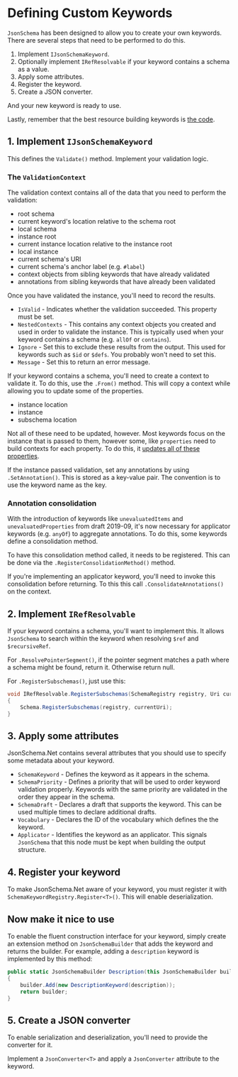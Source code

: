 # Defining Custom Keywords

`JsonSchema` has been designed to allow you to create your own keywords.  There are several steps that need to be performed to do this.

1. Implement `IJsonSchemaKeyword`.
1. Optionally implement `IRefResolvable` if your keyword contains a schema as a value.
1. Apply some attributes.
1. Register the keyword.
1. Create a JSON converter.

And your new keyword is ready to use.

Lastly, remember that the best resource building keywords is [the code](https://github.com/gregsdennis/json-everything/tree/master/JsonSchema).

## 1. Implement `IJsonSchemaKeyword`

This defines the `Validate()` method.  Implement your validation logic.

### The `ValidationContext`

The validation context contains all of the data that you need to perform the validation:

- root schema
- current keyword's location relative to the schema root
- local schema
- instance root
- current instance location relative to the instance root
- local instance
- current schema's URI
- current schema's anchor label (e.g. `#label`)
- context objects from sibling keywords that have already validated
- annotations from sibling keywords that have already been validated

Once you have validated the instance, you'll need to record the results.

- `IsValid` - Indicates whether the validation succeeded.  This property must be set.
- `NestedContexts` - This contains any context objects you created and used in order to validate the instance.  This is typically used when your keyword contains a schema (e.g. `allOf` or `contains`).
- `Ignore` - Set this to exclude these results from the output.  This used for keywords such as `$id` or `$defs`.  You probably won't need to set this.
- `Message` - Set this to return an error message.

If your keyword contains a schema, you'll need to create a context to validate it.  To do this, use the `.From()` method.  This will copy a context while allowing you to update some of the properties.

- instance location
- instance
- subschema location

Not all of these need to be updated, however.  Most keywords focus on the instance that is passed to them, however some, like `properties` need to build contexts for each property.  To do this, it [updates all of these properties](https://github.com/gregsdennis/json-everything/blob/master/JsonSchema/PropertiesKeyword.cs#L64-L67).

If the instance passed validation, set any annotations by using `.SetAnnotation()`.  This is stored as a key-value pair.  The convention is to use the keyword name as the key.

### Annotation consolidation

With the introduction of keywords like `unevaluatedItems` and `unevaluatedProperties` from draft 2019-09, it's now necessary for applicator keywords (e.g. `anyOf`) to aggregate annotations.  To do this, some keywords define a consolidation method.

To have this consolidation method called, it needs to be registered.  This can be done via the `.RegisterConsolidationMethod()` method.

If you're implementing an applicator keyword, you'll need to invoke this consolidation before returning.  To this this call `.ConsolidateAnnotations()` on the context.

## 2. Implement `IRefResolvable`

If your keyword contains a schema, you'll want to implement this.  It allows `JsonSchema` to search within the keyword when resolving `$ref` and `$recursiveRef`.

For `.ResolvePointerSegment()`, if the pointer segment matches a path where a schema might be found, return it.  Otherwise return null.

For `.RegisterSubschemas()`, just use this:

```c#
void IRefResolvable.RegisterSubschemas(SchemaRegistry registry, Uri currentUri)
{
	Schema.RegisterSubschemas(registry, currentUri);
}
```

## 3. Apply some attributes

JsonSchema<nsp>.Net contains several attributes that you should use to specify some metadata about your keyword.

- `SchemaKeyword` - Defines the keyword as it appears in the schema.
- `SchemaPriority` - Defines a priority that will be used to order keyword validation properly.  Keywords with the same priority are validated in the order they appear in the schema.
- `SchemaDraft` - Declares a draft that supports the keyword.  This can be used multiple times to declare additional drafts.
- `Vocabulary` - Declares the ID of the vocabulary which defines the the keyword.
- `Applicator` - Identifies the keyword as an applicator.  This signals `JsonSchema` that this node must be kept when building the output structure.

## 4. Register your keyword

To make JsonSchema<nsp>.Net aware of your keyword, you must register it with `SchemaKeywordRegistry.Register<T>()`.  This will enable deserialization.

## Now make it nice to use

To enable the fluent construction interface for your keyword, simply create an extension method on `JsonSchemaBuilder` that adds the keyword and returns the builder.  For example, adding a `description` keyword is implemented by this method:

```c#
public static JsonSchemaBuilder Description(this JsonSchemaBuilder builder, string description)
{
    builder.Add(new DescriptionKeyword(description));
    return builder;
}
```

## 5. Create a JSON converter

To enable serialization and deserialization, you'll need to provide the converter for it.

Implement a `JsonConverter<T>` and apply a `JsonConverter` attribute to the keyword.
